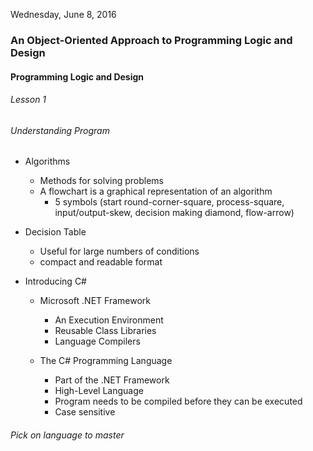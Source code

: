 Wednesday, June 8, 2016
### An Object-Oriented Approach to Programming Logic and Design
#### Programming Logic and Design
###### Lesson 1
###### Understanding Program

* Algorithms
  * Methods for solving problems
  * A flowchart is a graphical representation of an algorithm
    * 5 symbols (start round-corner-square, process-square, input/output-skew, decision making diamond, flow-arrow)

* Decision Table
  * Useful for large numbers of conditions
  * compact and readable format

* Introducing C#
  * Microsoft .NET Framework
    * An Execution Environment
    * Reusable Class Libraries
    * Language Compilers

  * The C# Programming Language
    * Part of the .NET Framework
    * High-Level Language
    * Program needs to be compiled before they can be executed
    * Case sensitive

###### Pick on language to master
